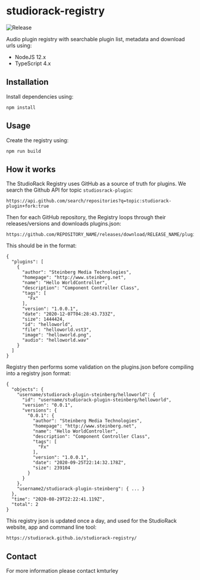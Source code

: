 # studiorack-registry
![Release](https://github.com/studiorack/studiorack-registry/workflows/Release/badge.svg)

Audio plugin registry with searchable plugin list, metadata and download urls using:

* NodeJS 12.x
* TypeScript 4.x


## Installation

Install dependencies using:

    npm install


## Usage

Create the registry using:

    npm run build


## How it works

The StudioRack Registry uses GitHub as a source of truth for plugins. We search the Github API for topic `studiosrack-plugin`:

    https://api.github.com/search/repositories?q=topic:studiorack-plugin+fork:true

Then for each GitHub repository, the Registry loops through their releases/versions and downloads plugins.json:

    https://github.com/REPOSITORY_NAME/releases/download/RELEASE_NAME/plugins.json

This should be in the format:

    {
      "plugins": [
        {
          "author": "Steinberg Media Technologies",
          "homepage": "http://www.steinberg.net",
          "name": "Hello WorldController",
          "description": "Component Controller Class",
          "tags": [
            "Fx"
          ],
          "version": "1.0.0.1",
          "date": "2020-12-07T04:28:43.733Z",
          "size": 1444424,
          "id": "helloworld",
          "file": "helloworld.vst3",
          "image": "helloworld.png",
          "audio": "helloworld.wav"
        }
      ]
    }

Registry then performs some validation on the plugins.json before compiling into a registry json format:

    {
      "objects": {
        "username/studiorack-plugin-steinberg/helloworld": {
          "id": "username/studiorack-plugin-steinberg/helloworld",
          "version": "0.0.1",
          "versions": {
            "0.0.1": {
              "author": "Steinberg Media Technologies",
              "homepage": "http://www.steinberg.net",
              "name": "Hello WorldController",
              "description": "Component Controller Class",
              "tags": [
                "Fx"
              ],
              "version": "1.0.0.1",
              "date": "2020-09-25T22:14:32.178Z",
              "size": 239104
            }
          }
        },
        "username2/studiorack-plugin-steinberg": { ... }
      },
      "time": "2020-08-29T22:22:41.119Z",
      "total": 2
    }

This registry json is updated once a day, and used for the StudioRack website, app and command line tool:

    https://studiorack.github.io/studiorack-registry/


## Contact

For more information please contact kmturley
